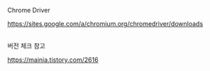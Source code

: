 Chrome Driver

https://sites.google.com/a/chromium.org/chromedriver/downloads

<br/>
버전 체크 참고

https://mainia.tistory.com/2616
